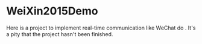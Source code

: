 # WeiXin2015Demo
Here is a project to implement real-time communication like WeChat do . It's a pity that the project hasn't been finished.
